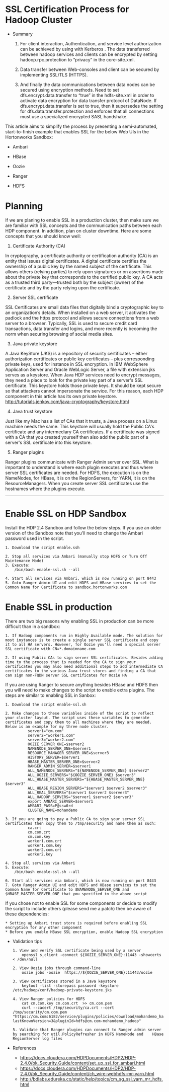 # SSL Certification Process for Hadoop Cluster
 
* Summary

  1. For client interaction, Authentication, and service level authorization  can be achieved by using  with Kerberos . The data transferred between hadoop services and clients can be encrypted by setting hadoop.rpc.protection to “privacy” in the core-site.xml.
  
  2. Data transfer between Web-consoles and client can be secured by implementing SSL/TLS (HTTPS).
  3. And finally the data communications between data nodes can be secured using encryption methods. Need to set dfs.encrypt.data.transfer to “true” in the hdfs-site.xml in order to activate data encryption for data transfer protocol of DataNode. If dfs.encrypt.data.transfer is set to true, then it supersedes the setting for dfs.data.transfer.protection and enforces that all connections must use a specialized encrypted SASL handshake.
  
This article aims to simplify the process by presenting a semi-automated, start-to-finish example that enables SSL for the below Web UIs in the Hortonworks Sandbox:

  * Ambari 
  * HBase
  
  * Oozie
  
  * Ranger
  
  * HDFS

# Planning

  If we are planing to enable SSL in a production cluster, then make sure we are familiar with SSL concepts and the communication paths between each HDP component. In addition, plan on cluster downtime. Here are some concepts that you should know well:

   1. Certificate Authority (CA)

  In cryptography, a certificate authority or certification authority (CA) is an entity that issues digital certificates. A digital certificate certifies the ownership of a public key by the named subject of the certificate. This allows others (relying parties) to rely upon signatures or on assertions made about the private key that corresponds to the certified public key. A CA acts as a trusted third party—trusted both by the subject (owner) of the certificate and by the party relying upon the certificate.

  2. Server SSL certificate

  SSL Certificates are small data files that digitally bind a cryptographic key to an organization’s details. When installed on a web server, it activates the padlock and the https protocol and allows secure connections from a web server to a browser. Typically, SSL is used to secure credit card transactions, data transfer and logins, and more recently is becoming the norm when securing browsing of social media sites.

  3. Java private keystore

  A Java KeyStore (JKS) is a repository of security certificates – either authorization certificates or public key certificates – plus corresponding private keys, used for instance in SSL encryption. In IBM WebSphere Application Server and Oracle WebLogic Server, a file with extension jks serves as a keystore.
  When Java HDP services need to encrypt messages, they need a place to look for the private key part of a server's SSL certificate. This keystore holds those private keys. It should be kept secure so that attackers cannot impersonate the service. For this reason, each HDP component in this article has its own private keystore.
  http://tutorials.jenkov.com/java-cryptography/keystore.html
  
  4. Java trust keystore

  Just like my Mac has a list of CAs that it trusts, a Java process on a Linux machine needs the same. This keystore will usually hold the Public CA's certificate and any intermediary CA certificates. If a certificate was signed with a CA that you created yourself then also add the public part of a server's SSL certificate into this keystore.
  
  5. Ranger plugins

  Ranger plugins communicate with Ranger Admin server over SSL. What is important to understand is where each plugin executes and thus where server SSL certificates are needed. For HDFS, the execution is on the NameNodes, for HBase, it is on the RegionServers, for YARN, it is on the ResourceManagers. When you create server SSL certificates use the hostnames where the plugins execute.
  *************************************************************************************************************************
  
 # Enable SSL on HDP Sandbox

  Install the HDP 2.4 Sandbox and follow the below steps. If you use an older version of the Sandbox note that you'll need to change the Ambari password used in the script.

    1. Download the script enable.ssh
	
    2. Stop all services via Ambari (manually stop HDFS or Turn Off Maintenance Mode)
    3. Execute:
        /bin/bash enable-ssl.sh --all
	
    4. Start all services via Ambari, which is now running on port 8443
    5. Goto Ranger Admin UI and edit HDFS and HBase services to set the Common Name for Certificate to sandbox.hortonworks.com
    
# Enable SSL in production

There are two big reasons why enabling SSL in production can be more difficult than in a sandbox:

    1. If Hadoop components run in Highly Available mode. The solution for most instances is to create a single server SSL certificate and copy it to all HA servers. However, for Oozie you'll need a special server SSL certificate with CN=*.domainname.com
    
    2. If using Public CAs to sign server SSL certificates. Besides adding time to the process that is needed for the CA to sign your certificates you may also need additional steps to add intermediate CA certificates to the various Java trust stores and finding a CA that can sign non-FQDN server SSL certificates for Oozie HA
    
If you are using Ranger to secure anything besides HBase and HDFS then you will need to make changes to the script to enable extra plugins. The steps are similar to enabling SSL in Sanbox:

    1. Download the script enable-ssl.sh
	
    2. Make changes to these variables inside of the script to reflect your cluster layout. The script uses these variables to generate        certificates and copy them to all machines where they are needed. Below is an example for my three node cluster.
              server1="cm.com"
              server2="worker1.com"
              server3="worker2.com"
              OOZIE_SERVER_ONE=$server2
              NAMENODE_SERVER_ONE=$server1
              RESOURCE_MANAGER_SERVER_ONE=$server3
              HISTORY_SERVER=$server1
              HBASE_MASTER_SERVER_ONE=$server2
              RANGER_ADMIN_SERVER=$server1
              ALL_NAMENODE_SERVERS="${NAMENODE_SERVER_ONE} $server2"
              ALL_OOZIE_SERVERS="${OOZIE_SERVER_ONE} $server3"
              ALL_HBASE_MASTER_SERVERS="${HBASE_MASTER_SERVER_ONE} $server3"
              ALL_HBASE_REGION_SERVERS="$server1 $server2 $server3"
              ALL_REAL_SERVERS="$server1 $server2 $server3"
              ALL_HADOOP_SERVERS="$server1 $server2 $server3"
              export AMBARI_SERVER=$server1
              AMBARI_PASS=P@ssw0rd
              CLUSTER_NAME=mohandemo
	
    3. If you are going to pay a Public CA to sign your server SSL certificates then copy them to /tmp/security and name them as such:
              ca.crt
              cm.com.crt
              cm.com.key
              worker1.com.crt
              worker1.com.key
              worker2.com.crt
              worker2.key
	
    4. Stop all services via Ambari
    5. Execute:
        /bin/bash enable-ssl.sh --all
	
    6. Start all services via Ambari, which is now running on port 8443
    7. Goto Ranger Admin UI and edit HDFS and HBase services to set the Common Name for Certificate to $NAMENODE_SERVER_ONE and                $HBASE_MASTER_SERVER_ONE that you specified in the above script
    
If you chose not to enable SSL for some components or decide to modify the script to include others (please send me a patch) then be aware of these dependencies:

    * Setting up Ambari trust store is required before enabling SSL encryption for any other component
    * Before you enable HBase SSL encryption, enable Hadoop SSL encryption

* Validation tips

      1. View and verify SSL certificate being used by a server
          openssl s_client -connect ${OOZIE_SERVER_ONE}:11443 -showcerts  < /dev/null
	
      2. View Oozie jobs through command-line
          oozie jobs -oozie  https://${OOZIE_SERVER_ONE}:11443/oozie
	
      3. View certificates stored in a Java keystore
          keytool -list -storepass password -keystore /etc/hadoop/conf/hadoop-private-keystore.jks
	
      4. View Ranger policies for HDFS
          cat cm.com.key cm.com.crt  >> cm.com.pem
          curl --cacert /tmp/security/ca.crt --cert /tmp/security/cm.com.pem                  "https://cm.com:6182/service/plugins/policies/download/mohandemo_hadoop?lastKnownVersion=3&pluginId=hdfs@cm.com-mohandemo_hadoop"
	
      5. Validate that Ranger plugins can connect to Ranger admin server by searching for util.PolicyRefresher in HDFS NameNode and    HBase RegionServer log files
      
* References

  * https://docs.cloudera.com/HDPDocuments/HDP2/HDP-2.4.0/bk_Security_Guide/content/set_up_ssl_for_ambari.html
  * https://docs.cloudera.com/HDPDocuments/HDP2/HDP-2.4.0/bk_Security_Guide/content/ch_wire-webhdfs-mr-yarn.html
  * http://bdlabs.edureka.co/static/help/topics/cm_sg_ssl_yarn_mr_hdfs.html
  

